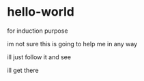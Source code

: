# hello-world
for induction purpose

im not sure this is going to help me in any way

ill just follow it and see

ill get there
